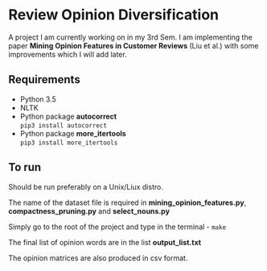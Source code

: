 Review Opinion Diversification
==============================

A project I am currently working on in my 3rd Sem. I am implementing the paper **Mining Opinion Features in Customer Reviews** (Liu et al.) with some improvements which I will add later.

Requirements
------------

* Python 3.5  
* NLTK  
* Python package **autocorrect**  
  `pip3 install autocorrect`
* Python package **more_itertools**  
  `pip3 install more_itertools`

To run
------

Should be run preferably on a Unix/Liux distro.  

The name of the dataset file is required in **mining_opinion_features.py**, **compactness_pruning.py** and **select_nouns.py**   

Simply go to the root of the project and type in the terminal - `make`  

The final list of opinion words are in the list **output_list.txt**  

The opinion matrices are also produced in csv format.

